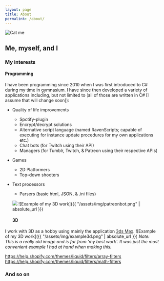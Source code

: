 ```yaml
---
layout: page
title: About
permalink: /about/
---
```


![Cat me](https://jcscans.files.wordpress.com/2009/08/clever-cat-using-pc.jpg)
## Me, myself, and I

### My interests

#### Programming
I have been programming since 2010 when I was first introduced to C# during my time in gymnasium. I have since then developed a variety of applications including, but not limited to (all of those are written in C# [I assume that will change soon]):
* Quality of life improvements
  * Spotify-plugin
  * Encrypt/decrypt solutions
  * Alternative script language (named RavenScripts; capable of executing for instance update procedures for my own applications etc.)
  * Chat bots (for Twitch using their API)
  * Managers (for Tumblr, Twitch, & Patreon using their respective APIs)
* Games
  * 2D Platformers
  * Top-down shooters
* Text processors
  * Parsers (basic html, JSON, & .ini files)

  ![](http://i1189.photobucket.com/albums/z424/derpKazima/Gravitation%20Zero/Game_zpsc9887aef.png)
  ![Example of my 3D work]({{ "/assets/img/patreonbot.png" | absolute_url }})

  #### 3D
I work with 3D as a hobby using mainly the application [3ds Max](https://www.autodesk.eu/products/3ds-max/overview).
![Example of my 3D work]({{ "/assets/img/example3d.png" | absolute_url }})
_Note: This is a really old image and is far from 'my best work'. It was just the most convenient example I had at hand when making this._


https://help.shopify.com/themes/liquid/filters/array-filters 
https://help.shopify.com/themes/liquid/filters/math-filters
### And so on
